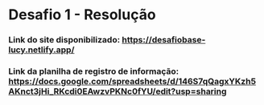 # Desafio 1 - Resolução
### Link do site disponibilizado: https://desafiobase-lucy.netlify.app/
### Link da planilha de registro de informação: https://docs.google.com/spreadsheets/d/146S7qQagxYKzh5AKnct3jHi_RKcdi0EAwzvPKNc0fYU/edit?usp=sharing